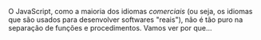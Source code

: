 O JavaScript, como a maioria dos idiomas _comerciais_ (ou seja, os idiomas que são usados para desenvolver softwares "reais"), não é tão puro na separação de funções e procedimentos. Vamos ver por que...
